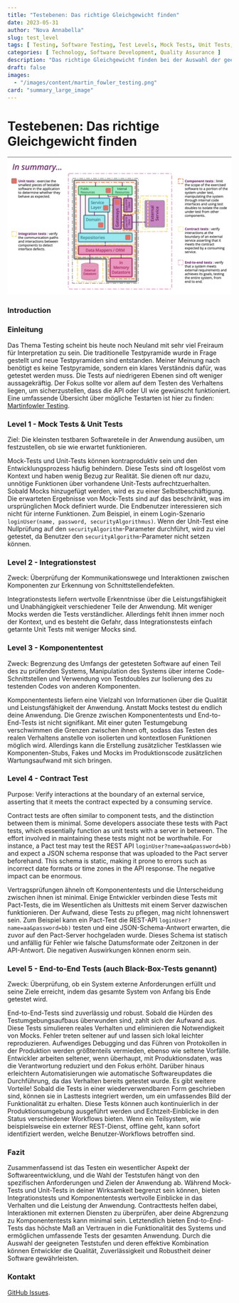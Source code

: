```yaml
---
title: "Testebenen: Das richtige Gleichgewicht finden"
date: 2023-05-31
author: "Nova Annabella"
slug: test_level
tags: [ Testing, Software Testing, Test Levels, Mock Tests, Unit Tests, Integration Tests, Component Tests, Contract Tests, End-to-End Tests ]
categories: [ Technology, Software Development, Quality Assurance ]
description: "Das richtige Gleichgewicht finden bei der Auswahl der geeigneten Testebenen für Softwaretests."
draft: false
images:
  - "/images/content/martin_fowler_testing.png"
card: "summary_large_image"
---
```


# Testebenen: Das richtige Gleichgewicht finden

[![testebenen](/images/content/martin_fowler_testing.png)](https://martinfowler.com/articles/microservice-testing/)

### Introduction

### Einleitung

Das Thema Testing scheint bis heute noch Neuland mit sehr viel Freiraum für Interpretation zu sein. Die traditionelle
Testpyramide wurde in Frage gestellt und neue Testpyramiden sind entstanden. Meiner Meinung nach benötigt es keine
Testpyramide, sondern ein klares Verständnis dafür, was getestet werden muss. Die Tests auf niedrigeren Ebenen sind oft
weniger aussagekräftig. Der Fokus sollte vor allem auf dem Testen des Verhaltens liegen, um sicherzustellen, dass die
API
oder UI wie gewünscht funktioniert. Eine umfassende Übersicht über mögliche Testarten ist hier zu finden:
[Martinfowler Testing](https://martinfowler.com/articles/microservice-testing/).

### Level 1 - Mock Tests & Unit Tests

Ziel: Die kleinsten testbaren Softwareteile in der Anwendung ausüben, um festzustellen, ob sie wie erwartet
funktionieren.

Mock-Tests und Unit-Tests können kontraproduktiv sein und den Entwicklungsprozess häufig behindern. Diese Tests sind oft
losgelöst vom Kontext und haben wenig Bezug zur Realität. Sie dienen oft nur dazu, unnötige Funktionen über vorhandene
Unit-Tests aufrechtzuerhalten. Sobald Mocks hinzugefügt werden, wird es zu einer Selbstbeschäftigung. Die erwarteten
Ergebnisse von Mock-Tests sind auf das beschränkt, was im ursprünglichen Mock definiert wurde. Die Endbenutzer
interessieren sich nicht für interne Funktionen. Zum Beispiel, in einem
Login-Szenario `loginUser(name, password, securityAlgorithmus)`. Wenn der Unit-Test eine Nullprüfung auf
den `securityAlgorithm`-Parameter durchführt, wird zu viel getestet, da Benutzer den `securityAlgorithm`-Parameter nicht
setzen können.

### Level 2 - Integrationstest

Zweck: Überprüfung der Kommunikationswege und Interaktionen zwischen Komponenten zur Erkennung von
Schnittstellendefekten.

Integrationstests liefern wertvolle Erkenntnisse über die Leistungsfähigkeit und Unabhängigkeit verschiedener Teile der
Anwendung. Mit weniger Mocks werden die Tests verständlicher. Allerdings fehlt ihnen immer noch der Kontext, und es
besteht die Gefahr, dass Integrationstests einfach getarnte Unit Tests mit weniger Mocks sind.

### Level 3 - Komponententest

Zweck: Begrenzung des Umfangs der getesteten Software auf einen Teil des zu prüfenden Systems, Manipulation des Systems
über interne Code-Schnittstellen und Verwendung von Testdoubles zur Isolierung des zu testenden Codes von anderen
Komponenten.

Komponententests liefern eine Vielzahl von Informationen über die Qualität und Leistungsfähigkeit der Anwendung. Anstatt
Mocks testest du endlich deine Anwendung. Die Grenze zwischen Komponententests und End-to-End-Tests ist nicht
signifikant. Mit einer guten Testumgebung verschwimmen die Grenzen zwischen ihnen oft, sodass das Testen des realen
Verhaltens anstelle von isolierten und kontextlosen Funktionen möglich wird. Allerdings kann die Erstellung zusätzlicher
Testklassen wie Komponenten-Stubs, Fakes und Mocks im Produktionscode zusätzlichen Wartungsaufwand mit sich bringen.

### Level 4 - Contract Test

Purpose: Verify interactions at the boundary of an external service, asserting that it meets the contract expected by a
consuming service.

Contract tests are often similar to component tests, and the distinction between them is minimal. Some developers
associate these tests with Pact tests, which essentially function as unit tests with a server in between. The effort
involved in maintaining these tests might not be worthwhile. For instance, a Pact test may test the REST
API `loginUser?name=aa&password=bb)` and expect a JSON schema response that was uploaded to the Pact server beforehand.
This schema is static, making it prone to errors such as incorrect date formats or time zones in the API response. The
negative impact can be enormous.

Vertragsprüfungen ähneln oft Komponententests und die Unterscheidung zwischen ihnen ist minimal. Einige Entwickler
verbinden diese Tests mit Pact-Tests, die im Wesentlichen als Unittests mit einem Server dazwischen funktionieren. Der
Aufwand, diese Tests zu pflegen, mag nicht lohnenswert sein. Zum Beispiel kann ein Pact-Test die
REST-API `loginUser?name=aa&password=bb)` testen und eine JSON-Schema-Antwort erwarten, die zuvor auf den Pact-Server
hochgeladen wurde. Dieses Schema ist statisch und anfällig für Fehler wie falsche Datumsformate oder Zeitzonen in der
API-Antwort. Die negativen Auswirkungen können enorm sein.

### Level 5 - End-to-End Tests (auch Black-Box-Tests genannt)

Zweck: Überprüfung, ob ein System externe Anforderungen erfüllt und seine Ziele erreicht, indem das gesamte System von
Anfang bis Ende getestet wird.

End-to-End-Tests sind zuverlässig und robust. Sobald die Hürden des Testumgebungsaufbaus überwunden sind, zahlt sich der
Aufwand aus. Diese Tests simulieren reales Verhalten und eliminieren die Notwendigkeit von Mocks. Fehler treten seltener
auf und lassen sich lokal leichter reproduzieren. Aufwendiges Debugging und das Führen von Protokollen in der Produktion
werden größtenteils vermieden, ebenso wie seltene Vorfälle. Entwickler arbeiten seltener, wenn überhaupt, mit
Produktionsdaten, was die Verantwortung reduziert und den Fokus erhöht. Darüber hinaus erleichtern Automatisierungen wie
automatische Softwareupdates die Durchführung, da das Verhalten bereits getestet wurde. Es gibt weitere Vorteile! Sobald
die Tests in einer wiederverwendbaren Form geschrieben sind, können sie in Lasttests integriert werden, um ein
umfassendes Bild der Funktionalität zu erhalten. Diese Tests können auch kontinuierlich in der Produktionsumgebung
ausgeführt werden und Echtzeit-Einblicke in den Status verschiedener Workflows bieten. Wenn ein Teilsystem, wie
beispielsweise ein externer REST-Dienst, offline geht, kann sofort identifiziert werden, welche Benutzer-Workflows
betroffen sind.

### Fazit

Zusammenfassend ist das Testen ein wesentlicher Aspekt der Softwareentwicklung, und die Wahl der Teststufen hängt von
den spezifischen Anforderungen und Zielen der Anwendung ab. Während Mock-Tests und Unit-Tests in deiner Wirksamkeit
begrenzt sein können, bieten Integrationstests und Komponententests wertvolle Einblicke in das Verhalten und die
Leistung der Anwendung. Contracttests helfen dabei, Interaktionen mit externen Diensten zu überprüfen, aber deine
Abgrenzung zu Komponententests kann minimal sein. Letztendlich bieten End-to-End-Tests das höchste Maß an Vertrauen in
die Funktionalität des Systems und ermöglichen umfassende Tests der gesamten Anwendung. Durch die Auswahl der geeigneten
Teststufen und deren effektive Kombination können Entwickler die Qualität, Zuverlässigkeit und Robustheit deiner
Software
gewährleisten.

### Kontakt

[GitHub Issues](https://github.com/NovaAnnabella/the_unspoken/issues/new/choose).
